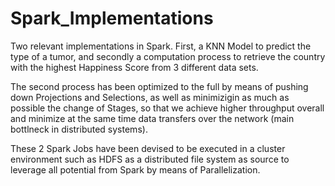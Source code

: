 # Spark_Implementations
Two relevant implementations in Spark. First, a KNN Model to predict the type of a tumor, and secondly a computation process to retrieve the country with the highest Happiness Score from 3 different data sets.

The second process has been optimized to the full by means of pushing down Projections and Selections, as well as minimizigin as much as possible the change of Stages, so that we achieve higher throughput overall and minimize at the same time data transfers over the network (main bottlneck in distributed systems).

These 2 Spark Jobs have been devised to be executed in a cluster environment such as HDFS as a distributed file system as source to leverage all potential from Spark by means of Parallelization.
